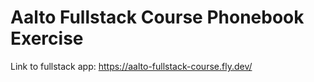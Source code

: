 # Aalto Fullstack Course Phonebook Exercise
Link to fullstack app: https://aalto-fullstack-course.fly.dev/
